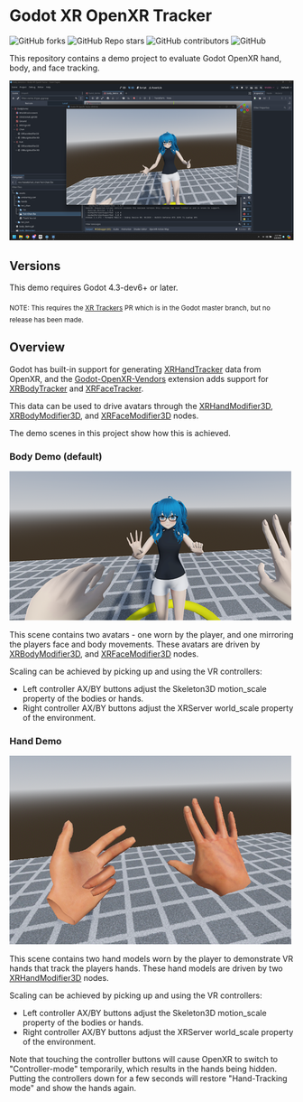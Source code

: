 # Godot XR OpenXR Tracker

![GitHub forks](https://img.shields.io/github/forks/Malcolmnixon/GodotXROpenXRTracker?style=plastic)
![GitHub Repo stars](https://img.shields.io/github/stars/Malcolmnixon/GodotXROpenXRTracker?style=plastic)
![GitHub contributors](https://img.shields.io/github/contributors/Malcolmnixon/GodotXROpenXRTracker?style=plastic)
![GitHub](https://img.shields.io/github/license/Malcolmnixon/GodotXROpenXRTracker?style=plastic)

This repository contains a demo project to evaluate Godot OpenXR hand, body, and face tracking.

![OpenXR Preview](/docs/openxr_preview.png)

## Versions

This demo requires Godot 4.3-dev6+ or later.

<sub>NOTE: This requires the [XR Trackers](https://github.com/godotengine/godot/pull/90645) PR which is in the Godot master branch, but no release has been made.</sub>

## Overview

Godot has built-in support for generating [XRHandTracker](https://docs.godotengine.org/en/latest/classes/class_xrhandtracker.html) data from OpenXR, and the [Godot-OpenXR-Vendors](https://github.com/GodotVR/godot_openxr_vendors) extension adds support for [XRBodyTracker](https://docs.godotengine.org/en/latest/classes/class_xrbodytracker.html) and [XRFaceTracker](https://docs.godotengine.org/en/latest/classes/class_xrfacetracker.html).

This data can be used to drive avatars through the [XRHandModifier3D](https://docs.godotengine.org/en/latest/classes/class_xrhandmodifier3d.html), [XRBodyModifier3D](https://docs.godotengine.org/en/latest/classes/class_xrbodymodifier3d.html), and [XRFaceModifier3D](https://docs.godotengine.org/en/latest/classes/class_xrfacemodifier3d.html) nodes.

The demo scenes in this project show how this is achieved.

### Body Demo (default)

![Body Demo](/docs/body_demo.png)

This scene contains two avatars - one worn by the player, and one mirroring the players face and body movements. These avatars are driven by [XRBodyModifier3D](https://docs.godotengine.org/en/latest/classes/class_xrbodymodifier3d.html), and [XRFaceModifier3D](https://docs.godotengine.org/en/latest/classes/class_xrfacemodifier3d.html) nodes.

Scaling can be achieved by picking up and using the VR controllers:

- Left controller AX/BY buttons adjust the Skeleton3D motion_scale property of the bodies or hands.
- Right controller AX/BY buttons adjust the XRServer world_scale property of the environment.

### Hand Demo

![Hand Demo](/docs/hand_demo.png)

This scene contains two hand models worn by the player to demonstrate VR hands that track the players hands. These hand models are driven by two [XRHandModifier3D](https://docs.godotengine.org/en/latest/classes/class_xrhandmodifier3d.html) nodes.

Scaling can be achieved by picking up and using the VR controllers:

- Left controller AX/BY buttons adjust the Skeleton3D motion_scale property of the bodies or hands.
- Right controller AX/BY buttons adjust the XRServer world_scale property of the environment.

Note that touching the controller buttons will cause OpenXR to switch to "Controller-mode" temporarily, which results in the hands being hidden. Putting the controllers down for a few seconds will restore "Hand-Tracking mode" and show the hands again.
